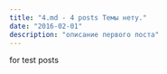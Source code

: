 ```yaml
---
title: "4.md - 4 posts Темы нету."
date: "2016-02-01"
description: "описание первого поста"
---
```

for test posts
